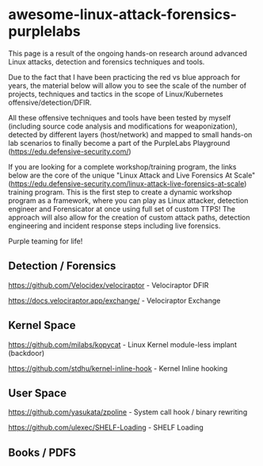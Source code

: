 # awesome-linux-attack-forensics-purplelabs
This page is a result of the ongoing hands-on research around advanced Linux attacks, detection and forensics techniques and tools.

Due to the fact that I have been practicing the red vs blue approach for years, the material below will allow you to see the scale of the number of projects, techniques and tactics in the scope of Linux/Kubernetes offensive/detection/DFIR.

All these offensive techniques and tools have been tested by myself (including source code analysis and modifications for weaponization), detected by different layers (host/network) and mapped to small hands-on lab scenarios to finally become a part of the PurpleLabs Playground (https://edu.defensive-security.com/) 

If you are looking for a complete workshop/training program, the links below are the core of the unique "Linux Attack and Live Forensics At Scale" (https://edu.defensive-security.com/linux-attack-live-forensics-at-scale) training program. This is the first step to create a dynamic workshop program as a framework, where you can play as Linux attacker, detection engineer and Forensicator at once using full set of custom TTPS! The approach will also allow for the creation of custom attack paths, detection engineering and incident response steps including live forensics.

Purple teaming for life! 


## Detection / Forensics
https://github.com/Velocidex/velociraptor - Velociraptor DFIR

https://docs.velociraptor.app/exchange/ - Velociraptor Exchange


## Kernel Space
https://github.com/milabs/kopycat - Linux Kernel module-less implant (backdoor)

https://github.com/stdhu/kernel-inline-hook - Kernel Inline hooking

## User Space
https://github.com/yasukata/zpoline - System call hook / binary rewriting

https://github.com/ulexec/SHELF-Loading - SHELF Loading

## Books / PDFS 

